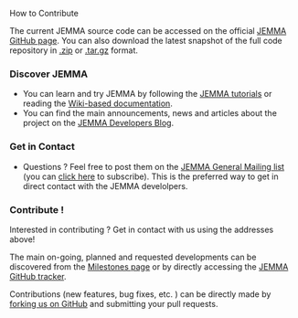 How to Contribute
<!-- Remember: the first line always goes with the title-->
<!-- Please use h3 headers (###) inside these files -->

The current JEMMA source code can be accessed on the official [JEMMA GitHub page](https://github.com/ismb/jemma). You can also download the latest snapshot of the full code repository in [.zip](https://github.com/ismb/jemma/zipball/master) or [.tar.gz](https://github.com/ismb/jemma/tarball/master) format.


### Discover JEMMA

- You can learn and try JEMMA by following the [JEMMA tutorials](howtos.html) or reading the [Wiki-based documentation](https://github.com/ismb/jemma/wiki/docs).
- You can find the main announcements, news and articles about the project on the [JEMMA Developers Blog](http://jemma-sw.blogspot.com/).

### Get in Contact

- Questions ? Feel free to post them on the [JEMMA General Mailing list](https://groups.google.com/forum/#!forum/jemma-general) (you can [click here](https://groups.google.com/forum/#!forum/jemma-general/join) to subscribe). This is the preferred way to get in direct contact with the JEMMA develolpers.


### Contribute !

Interested in contributing ? Get in contact with us using the addresses above! 

The main on-going, planned and requested developments can be discovered from the [Milestones page](https://github.com/ismb/jemma/wiki/milestones) or by directly accessing the [JEMMA GitHub tracker](https://github.com/ismb/jemma/issues).

Contributions (new features, bug fixes, etc. ) can be directly made by [forking us on GitHub](https://github.com/ismb/jemma/fork) and submitting your pull requests.
 


